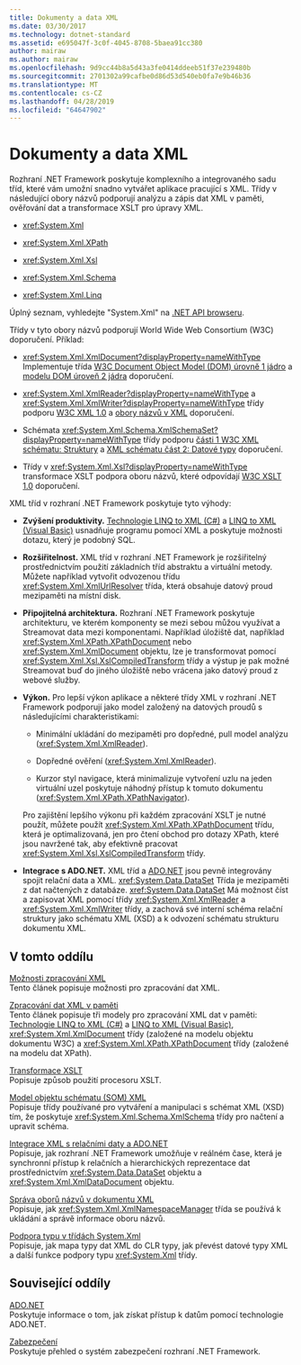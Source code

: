 ```yaml
---
title: Dokumenty a data XML
ms.date: 03/30/2017
ms.technology: dotnet-standard
ms.assetid: e695047f-3c0f-4045-8708-5baea91cc380
author: mairaw
ms.author: mairaw
ms.openlocfilehash: 9d9cc44b8a5d43a3fe0414ddeeb51f37e239480b
ms.sourcegitcommit: 2701302a99cafbe0d86d53d540eb0fa7e9b46b36
ms.translationtype: MT
ms.contentlocale: cs-CZ
ms.lasthandoff: 04/28/2019
ms.locfileid: "64647902"
---
```

# <a name="xml-documents-and-data"></a>Dokumenty a data XML
Rozhraní .NET Framework poskytuje komplexního a integrovaného sadu tříd, které vám umožní snadno vytvářet aplikace pracující s XML. Třídy v následující obory názvů podporují analýzu a zápis dat XML v paměti, ověřování dat a transformace XSLT pro úpravy XML.  
  
- <xref:System.Xml>  
  
- <xref:System.Xml.XPath>  
  
- <xref:System.Xml.Xsl>  
  
- <xref:System.Xml.Schema>  
  
- <xref:System.Xml.Linq>  
  
 Úplný seznam, vyhledejte "System.Xml" na [.NET API browseru](https://docs.microsoft.com/dotnet/api/?term=system.xml).  
  
 Třídy v tyto obory názvů podporují World Wide Web Consortium (W3C) doporučení. Příklad:  
  
- <xref:System.Xml.XmlDocument?displayProperty=nameWithType> Implementuje třída [W3C Document Object Model (DOM) úrovně 1 jádro](https://www.w3.org/TR/REC-DOM-Level-1/) a [modelu DOM úroveň 2 jádra](https://www.w3.org/TR/DOM-Level-2-Core/) doporučení.  
  
- <xref:System.Xml.XmlReader?displayProperty=nameWithType> a <xref:System.Xml.XmlWriter?displayProperty=nameWithType> třídy podporu [W3C XML 1.0](https://www.w3.org/TR/2006/REC-xml-20060816/) a [obory názvů v XML](https://www.w3.org/TR/REC-xml-names/) doporučení.  
  
- Schémata <xref:System.Xml.Schema.XmlSchemaSet?displayProperty=nameWithType> třídy podporu [části 1 W3C XML schématu: Struktury](https://www.w3.org/TR/xmlschema-1/) a [XML schématu část 2: Datové typy](https://www.w3.org/TR/xmlschema-2/) doporučení.  
  
- Třídy v <xref:System.Xml.Xsl?displayProperty=nameWithType> transformace XSLT podpora oboru názvů, které odpovídají [W3C XSLT 1.0](https://www.w3.org/TR/xslt) doporučení.  
  
 XML tříd v rozhraní .NET Framework poskytuje tyto výhody:  
  
- **Zvýšení produktivity.** [Technologie LINQ to XML (C#)](../../../csharp/programming-guide/concepts/linq/linq-to-xml.md) a [LINQ to XML (Visual Basic)](../../../visual-basic/programming-guide/concepts/linq/linq-to-xml.md) usnadňuje programu pomocí XML a poskytuje možnosti dotazu, který je podobný SQL.  
  
- **Rozšiřitelnost.** XML tříd v rozhraní .NET Framework je rozšiřitelný prostřednictvím použití základních tříd abstraktu a virtuální metody. Můžete například vytvořit odvozenou třídu <xref:System.Xml.XmlUrlResolver> třída, která obsahuje datový proud mezipaměti na místní disk.  
  
- **Připojitelná architektura.** Rozhraní .NET Framework poskytuje architekturu, ve kterém komponenty se mezi sebou můžou využívat a Streamovat data mezi komponentami. Například úložiště dat, například <xref:System.Xml.XPath.XPathDocument> nebo <xref:System.Xml.XmlDocument> objektu, lze je transformovat pomocí <xref:System.Xml.Xsl.XslCompiledTransform> třídy a výstup je pak možné Streamovat buď do jiného úložiště nebo vrácena jako datový proud z webové služby.  
  
- **Výkon.** Pro lepší výkon aplikace a některé třídy XML v rozhraní .NET Framework podporují jako model založený na datových proudů s následujícími charakteristikami:  
  
    - Minimální ukládání do mezipaměti pro dopředné, pull model analýzu (<xref:System.Xml.XmlReader>).  
  
    - Dopředné ověření (<xref:System.Xml.XmlReader>).  
  
    - Kurzor styl navigace, která minimalizuje vytvoření uzlu na jeden virtuální uzel poskytuje náhodný přístup k tomuto dokumentu (<xref:System.Xml.XPath.XPathNavigator>).  
  
     Pro zajištění lepšího výkonu při každém zpracování XSLT je nutné použít, můžete použít <xref:System.Xml.XPath.XPathDocument> třídu, která je optimalizovaná, jen pro čtení obchod pro dotazy XPath, které jsou navržené tak, aby efektivně pracovat <xref:System.Xml.Xsl.XslCompiledTransform> třídy.  
  
- **Integrace s ADO.NET.** XML tříd a [ADO.NET](../../../../docs/framework/data/adonet/index.md) jsou pevně integrovány spojit relační data a XML. <xref:System.Data.DataSet> Třída je mezipaměti z dat načtených z databáze. <xref:System.Data.DataSet> Má možnost číst a zapisovat XML pomocí třídy <xref:System.Xml.XmlReader> a <xref:System.Xml.XmlWriter> třídy, a zachová své interní schéma relační struktury jako schématu XML (XSD) a k odvození schématu strukturu dokumentu XML.  
  
## <a name="in-this-section"></a>V tomto oddílu  
 [Možnosti zpracování XML](../../../../docs/standard/data/xml/xml-processing-options.md)  
 Tento článek popisuje možnosti pro zpracování dat XML.  
  
 [Zpracování dat XML v paměti](../../../../docs/standard/data/xml/processing-xml-data-in-memory.md)  
 Tento článek popisuje tři modely pro zpracování XML dat v paměti: [Technologie LINQ to XML (C#)](../../../csharp/programming-guide/concepts/linq/linq-to-xml.md) a [LINQ to XML (Visual Basic)](../../../visual-basic/programming-guide/concepts/linq/linq-to-xml.md), <xref:System.Xml.XmlDocument> třídy (založené na modelu objektu dokumentu W3C) a <xref:System.Xml.XPath.XPathDocument> třídy (založené na modelu dat XPath).  
  
 [Transformace XSLT](../../../../docs/standard/data/xml/xslt-transformations.md)  
 Popisuje způsob použití procesoru XSLT.  
  
 [Model objektu schématu (SOM) XML](../../../../docs/standard/data/xml/xml-schema-object-model-som.md)  
 Popisuje třídy používané pro vytváření a manipulaci s schémat XML (XSD) tím, že poskytuje <xref:System.Xml.Schema.XmlSchema> třídy pro načtení a upravit schéma.  
  
 [Integrace XML s relačními daty a ADO.NET](../../../../docs/standard/data/xml/xml-integration-with-relational-data-and-adonet.md)  
 Popisuje, jak rozhraní .NET Framework umožňuje v reálném čase, která je synchronní přístup k relačních a hierarchických reprezentace dat prostřednictvím <xref:System.Data.DataSet> objektu a <xref:System.Xml.XmlDataDocument> objektu.  
  
 [Správa oborů názvů v dokumentu XML](../../../../docs/standard/data/xml/managing-namespaces-in-an-xml-document.md)  
 Popisuje, jak <xref:System.Xml.XmlNamespaceManager> třída se používá k ukládání a správě informace oboru názvů.  
  
 [Podpora typu v třídách System.Xml](../../../../docs/standard/data/xml/type-support-in-the-system-xml-classes.md)  
 Popisuje, jak mapa typy dat XML do CLR typy, jak převést datové typy XML a další funkce podpory typu <xref:System.Xml> třídy.  
  
## <a name="related-sections"></a>Související oddíly  
 [ADO.NET](../../../../docs/framework/data/adonet/index.md)  
 Poskytuje informace o tom, jak získat přístup k datům pomocí technologie ADO.NET.  
  
 [Zabezpečení](../../../../docs/standard/security/index.md)  
 Poskytuje přehled o systém zabezpečení rozhraní .NET Framework.  
